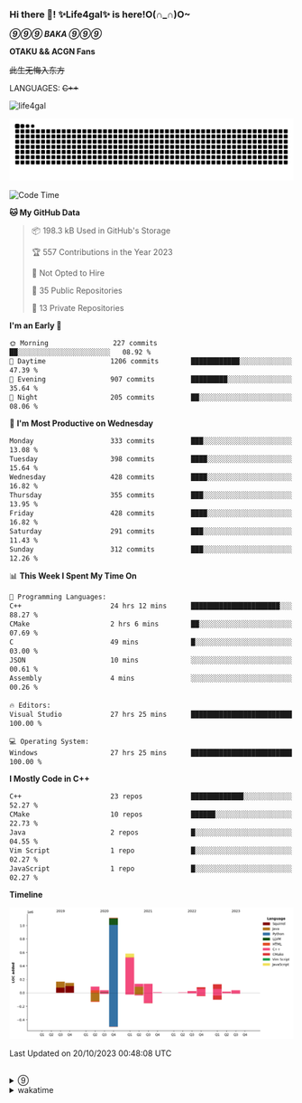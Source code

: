 ### Hi there 👋! ✨Life4gal✨ is here!O(∩_∩)O~

_**⑨⑨⑨ BAKA ⑨⑨⑨**_

**OTAKU && ACGN Fans**

~~此生无悔入东方~~

LANGUAGES: ~~C++~~

<p align="left"> <img src="https://komarev.com/ghpvc/?username=life4gal&label=Profile%20views&color=0e75b6&style=flat" alt="life4gal" /> </p>

![github contribution grid snake animation](https://raw.githubusercontent.com/Life4gal/Life4gal/snake_branch/github-contribution-grid-snake.svg)

<!--START_SECTION:waka-->
![Code Time](http://img.shields.io/badge/Code%20Time-3%2C705%20hrs%2048%20mins-blue)

**🐱 My GitHub Data** 

> 📦 198.3 kB Used in GitHub's Storage 
 > 
> 🏆 557 Contributions in the Year 2023
 > 
> 🚫 Not Opted to Hire
 > 
> 📜 35 Public Repositories 
 > 
> 🔑 13 Private Repositories 
 > 
**I'm an Early 🐤** 

```text
🌞 Morning                227 commits         ██░░░░░░░░░░░░░░░░░░░░░░░   08.92 % 
🌆 Daytime                1206 commits        ████████████░░░░░░░░░░░░░   47.39 % 
🌃 Evening                907 commits         █████████░░░░░░░░░░░░░░░░   35.64 % 
🌙 Night                  205 commits         ██░░░░░░░░░░░░░░░░░░░░░░░   08.06 % 
```
📅 **I'm Most Productive on Wednesday** 

```text
Monday                   333 commits         ███░░░░░░░░░░░░░░░░░░░░░░   13.08 % 
Tuesday                  398 commits         ████░░░░░░░░░░░░░░░░░░░░░   15.64 % 
Wednesday                428 commits         ████░░░░░░░░░░░░░░░░░░░░░   16.82 % 
Thursday                 355 commits         ███░░░░░░░░░░░░░░░░░░░░░░   13.95 % 
Friday                   428 commits         ████░░░░░░░░░░░░░░░░░░░░░   16.82 % 
Saturday                 291 commits         ███░░░░░░░░░░░░░░░░░░░░░░   11.43 % 
Sunday                   312 commits         ███░░░░░░░░░░░░░░░░░░░░░░   12.26 % 
```


📊 **This Week I Spent My Time On** 

```text
💬 Programming Languages: 
C++                      24 hrs 12 mins      ██████████████████████░░░   88.27 % 
CMake                    2 hrs 6 mins        ██░░░░░░░░░░░░░░░░░░░░░░░   07.69 % 
C                        49 mins             █░░░░░░░░░░░░░░░░░░░░░░░░   03.00 % 
JSON                     10 mins             ░░░░░░░░░░░░░░░░░░░░░░░░░   00.61 % 
Assembly                 4 mins              ░░░░░░░░░░░░░░░░░░░░░░░░░   00.26 % 

🔥 Editors: 
Visual Studio            27 hrs 25 mins      █████████████████████████   100.00 % 

💻 Operating System: 
Windows                  27 hrs 25 mins      █████████████████████████   100.00 % 
```

**I Mostly Code in C++** 

```text
C++                      23 repos            █████████████░░░░░░░░░░░░   52.27 % 
CMake                    10 repos            ██████░░░░░░░░░░░░░░░░░░░   22.73 % 
Java                     2 repos             █░░░░░░░░░░░░░░░░░░░░░░░░   04.55 % 
Vim Script               1 repo              █░░░░░░░░░░░░░░░░░░░░░░░░   02.27 % 
JavaScript               1 repo              █░░░░░░░░░░░░░░░░░░░░░░░░   02.27 % 
```



**Timeline**

![Lines of Code chart](https://raw.githubusercontent.com/Life4gal/Life4gal/main/assets/bar_graph.png)


 Last Updated on 20/10/2023 00:48:08 UTC
<!--END_SECTION:waka-->

<img src="https://wakatime.com/share/@Life4gal/86c21846-f841-4004-aed1-e1165eb797d6.svg?sanitize=true" alt=""/>
<img src="https://github-profile-trophy.vercel.app/?username=life4gal" alt=""/>

<details>
	<summary>⑨</summary>
	<img src="./images/⑨.jpg" alt="life4gal" />
</details>

<details>
	<summary>wakatime</summary>
	<img src="https://wakatime.com/share/@Life4gal/404666b2-d1ff-4388-94e0-a1935d341f14.svg?sanitize=true" alt=""/>
	<img src="https://wakatime.com/share/@Life4gal/972212ce-6084-4d98-a326-1997606ddf37.svg?sanitize=true" alt=""/>
	<img src="https://wakatime.com/share/@Life4gal/7ae4ead0-e1fd-412a-afcb-da977a5ae5e9.svg?sanitize=true" alt=""/>
</details>
